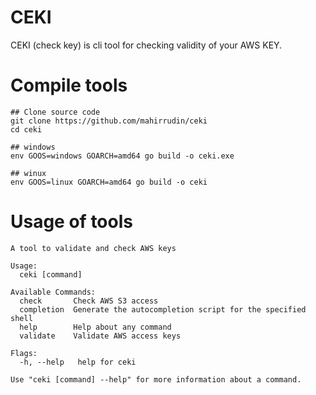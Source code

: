 # CEKI

CEKI (check key) is cli tool for checking validity of your AWS KEY. 

# Compile tools

```
## Clone source code
git clone https://github.com/mahirrudin/ceki
cd ceki

## windows
env GOOS=windows GOARCH=amd64 go build -o ceki.exe

## winux
env GOOS=linux GOARCH=amd64 go build -o ceki

```

# Usage of tools

```
A tool to validate and check AWS keys

Usage:
  ceki [command]

Available Commands:
  check       Check AWS S3 access
  completion  Generate the autocompletion script for the specified shell
  help        Help about any command
  validate    Validate AWS access keys

Flags:
  -h, --help   help for ceki

Use "ceki [command] --help" for more information about a command.
```